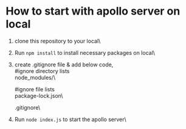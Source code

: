 # How to start with apollo server on local
1. clone this repository to your local\

2. Run `npm install` to install necessary packages on local\

3. create .gitignore file & add below code,\
    #ignore directory lists\
    node_modules/\

    #ignore file lists\
    package-lock.json\

    .gitignore\

4. Run `node index.js` to start the apollo server\